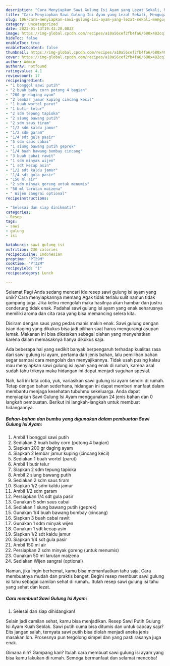```yaml
---
description: "Cara Menyiapkan Sawi Gulung Isi Ayam yang Lezat Sekali, Mengugah Selera"
title: "Cara Menyiapkan Sawi Gulung Isi Ayam yang Lezat Sekali, Mengugah Selera"
slug: 106-cara-menyiapkan-sawi-gulung-isi-ayam-yang-lezat-sekali-mengugah-selera
category: Uncategorized
date: 2023-01-13T19:43:20.083Z
image: https://img-global.cpcdn.com/recipes/a10a56cef2fb4fa6/680x482cq70/sawi-gulung-isi-ayam-foto-resep-utama.jpg
hideToc: false
enableToc: true
enableTocContent: false
thumbnail: https://img-global.cpcdn.com/recipes/a10a56cef2fb4fa6/680x482cq70/sawi-gulung-isi-ayam-foto-resep-utama.jpg
cover: https://img-global.cpcdn.com/recipes/a10a56cef2fb4fa6/680x482cq70/sawi-gulung-isi-ayam-foto-resep-utama.jpg
author: Admin
authorAv: notfound
ratingvalue: 4.1
reviewcount: 17
recipeingredient:
- "1 bonggol sawi putih"
- "2 buah baby corn potong 4 bagian"
- "200 gr daging ayam"
- "2 lembar jamur kuping cincang kecil"
- "1 buah wortel parut"
- "1 butir telur"
- "2 sdm tepung tapioka"
- "2 siung bawang putih"
- "2 sdm saus tiram"
- "1/2 sdm kaldu jamur"
- "1/2 sdm garam"
- "1/4 sdt gula pasir"
- "5 sdm saus cabai"
- "1 siung bawang putih geprek"
- "1/4 buah bawang bombay cincang"
- "3 buah cabai rawit"
- "1 sdm minyak wijen"
- "1 sdt kecap asin"
- "1/2 sdt kaldu jamur"
- "1/4 sdt gula pasir"
- "150 ml air"
- "2 sdm minyak goreng untuk menumis"
- "50 ml larutan maizena"
- " Wijen sangrai optional"
recipeinstructions:

- "Selesai dan siap dinikmati!"
categories:
- Resep
tags:
- sawi
- gulung
- isi

katakunci: sawi gulung isi 
nutrition: 236 calories
recipecuisine: Indonesian
preptime: "PT29M"
cooktime: "PT32M"
recipeyield: "1"
recipecategory: Lunch

---
```



Selamat Pagi Anda sedang mencari ide resep sawi gulung isi ayam yang unik? Cara menyiapkannya memang Agak tidak terlalu sulit namun tidak gampang juga. Jika keliru mengolah maka hasilnya akan hambar dan justru cenderung tidak enak. Padahal sawi gulung isi ayam yang enak seharusnya memiliki aroma dan cita rasa yang bisa memancing selera kita.


Disiram dengan saus yang pedas manis makin enak. Sawi gulung dengan isian daging yang dikukus bisa jadi pilihan saat harus mengurangi asupan lemak. Makanan ini bisa dikatakan sebagai olahan yang menyehatkan karena dalam memasaknya hanya dikukus saja.

Ada beberapa hal yang sedikit banyak berpengaruh terhadap kualitas rasa dari sawi gulung isi ayam, pertama dari jenis bahan, lalu pemilihan bahan segar sampai cara mengolah dan menyajikannya. Tidak usah pusing kalau mau menyiapkan sawi gulung isi ayam yang enak di rumah, karena asal sudah tahu triknya maka hidangan ini dapat menjadi suguhan spesial.


Nah, kali ini kita coba, yuk, variasikan sawi gulung isi ayam sendiri di rumah. Tetap dengan bahan sederhana, hidangan ini dapat memberi manfaat dalam membantu menjaga kesehatan tubuhmu sekeluarga. Anda dapat menyiapkan Sawi Gulung Isi Ayam menggunakan 24 jenis bahan dan 0 langkah pembuatan. Berikut ini langkah-langkah untuk membuat hidangannya.

<!--inarticleads1-->

##### Bahan-bahan dan bumbu yang digunakan dalam pembuatan Sawi Gulung Isi Ayam:

1. Ambil 1 bonggol sawi putih
1. Sediakan 2 buah baby corn (potong 4 bagian)
1. Siapkan 200 gr daging ayam
1. Siapkan 2 lembar jamur kuping (cincang kecil)
1. Sediakan 1 buah wortel (parut)
1. Ambil 1 butir telur
1. Siapkan 2 sdm tepung tapioka
1. Ambil 2 siung bawang putih
1. Sediakan 2 sdm saus tiram
1. Siapkan 1/2 sdm kaldu jamur
1. Ambil 1/2 sdm garam
1. Persiapkan 1/4 sdt gula pasir
1. Gunakan 5 sdm saus cabai
1. Sediakan 1 siung bawang putih (geprek)
1. Gunakan 1/4 buah bawang bombay (cincang)
1. Siapkan 3 buah cabai rawit
1. Gunakan 1 sdm minyak wijen
1. Gunakan 1 sdt kecap asin
1. Siapkan 1/2 sdt kaldu jamur
1. Siapkan 1/4 sdt gula pasir
1. Ambil 150 ml air
1. Persiapkan 2 sdm minyak goreng (untuk menumis)
1. Gunakan 50 ml larutan maizena
1. Sediakan  Wijen sangrai (optional)


Namun, jika ingin berhemat, kamu bisa memanfaatkan tahu saja. Cara membuatnya mudah dan praktis banget. Begini resep membuat sawi gulung isi tahu sebagai camilan sehat di rumah.. Itulah resep sawi gulung isi tahu yang sehat dan lezat. 

<!--inarticleads2-->

##### Cara membuat Sawi Gulung Isi Ayam:


1. Selesai dan siap dihidangkan!

Selain jadi camilan sehat, kamu bisa menjadikan. Resep Sawi Putih Gulung Isi Ayam Kuah Seblak. Sawi putih cuma bisa ditumis dan untuk capcay saja? Eits jangan salah, ternyata sawi putih bisa diolah menjadi aneka jenis masakan loh. Prosesnya pun tergolong simpel dan yang pasti rasanya juga enak. 

Gimana nih? Gampang kan? Itulah cara membuat sawi gulung isi ayam yang bisa kamu lakukan di rumah. Semoga bermanfaat dan selamat mencoba!

